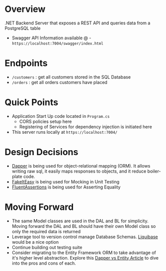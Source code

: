 # Overview
.NET Backend Server that exposes a REST API and queries data from a PostgreSQL table
- Swagger API Information available @ - `https://localhost:7004/swagger/index.html`

# Endpoints 
- `/customers` : get all customers stored in the SQL Database
- `/orders` : get all orders customers have placed

# Quick Points
- Application Start Up code located in `Program.cs`
    - CORS policies setup here
    - Registering of Services for dependency injection is initiated here
- This server runs locally at `https://localhost:7004/`

# Design Decisions
- [Dapper](https://www.nuget.org/packages/Dapper) is being used for
object-relational mapping (ORM). It allows writing raw sql, it easily maps
responses to objects, and it reduce boiler-plate code.
- [FakeItEasy](https://www.nuget.org/packages/FakeItEasy/8.0.0-alpha.1.10) is being used for Mocking in Unit Testing
- [FluentAssertions](https://www.nuget.org/packages/FluentAssertions/) is being used
for Asserting Equality


# Moving Forward
- The same Model classes are used in the DAL and BL for simplicity. Moving forward
the DAL and BL should have their own Model class so only the required data is returned
- Leverage tool to version control manage Database Schemas. [Liquibase](https://www.liquibase.com/)
would be a nice option
- Continue building out testing suite
- Consider migrating to the Entity Framework ORM to take advantage of it's higher level abstraction.
Explore this [Dapper vs Entity Article](https://www.linkedin.com/pulse/dapper-vs-entity-framework-nadim-attar#:~:text=In%20summary%2C%20comparing%20Entity%20Framework,focused%20on%20performance%20and%20control.) to dive into the pros and cons of each.

